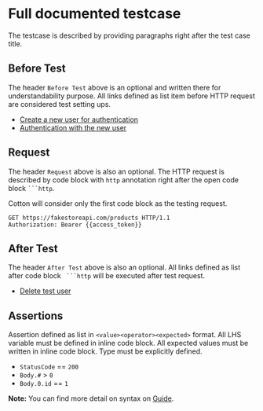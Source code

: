 # Full documented testcase

The testcase is described by providing paragraphs right after the test case title.

## Before Test

The header `Before Test` above is an optional and written there for understandability purpose. All links defined as list item before HTTP request are considered test setting ups.

* [Create a new user for authentication](../executables/add_user.md)
* [Authentication with the new user](../executables/auth.md)

## Request

The header `Request` above is also an optional. The HTTP request is described by code block with `http` annotation right after the open code block ` ```http `.

Cotton will consider only the first code block as the testing request.

```http
GET https://fakestoreapi.com/products HTTP/1.1
Authorization: Bearer {{access_token}}
```

## After Test

The header `After Test` above is also an optional. All links defined as list after code block ` ```http` will be executed after test request.

* [Delete test user](../executables/delete_user.md)

## Assertions

Assertion defined as list in `<value><operator><expected>` format. All LHS variable must be defined in inline code block. All expected values must be written in inline code block. Type must be explicitly defined.

* `StatusCode` == `200`
* `Body.#` > `0`
* `Body.0.id` == `1`

**Note:** You can find more detail on syntax on [Guide](https://chonla.github.io/cotton).